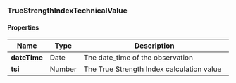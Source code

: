 
[//]: # (CLASS:TrueStrengthIndexTechnicalValue)

[//]: # (KIND:object)

### TrueStrengthIndexTechnicalValue

#### Properties

[//]: # (START_DEFINITION)

Name | Type | Description
------------ | ------------- | -------------
**dateTime** | Date | The date_time of the observation &nbsp;
**tsi** | Number | The True Strength Index calculation value &nbsp;

[//]: # (END_DEFINITION)





